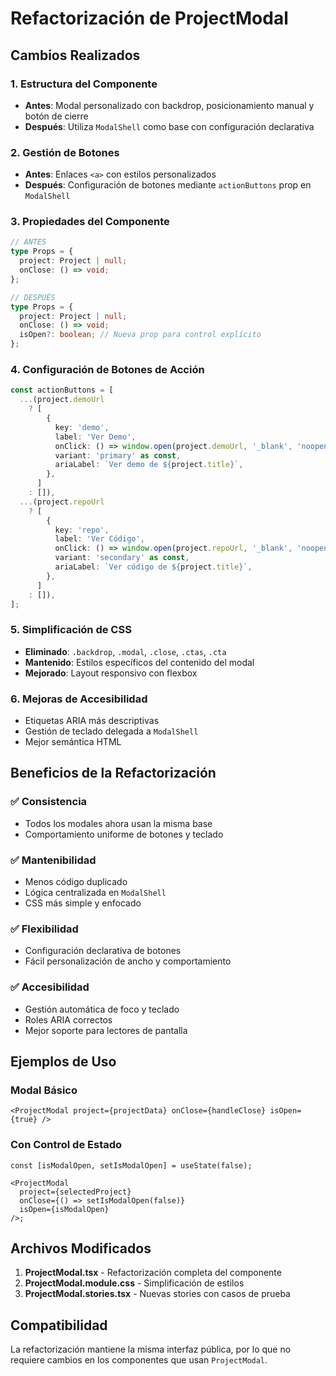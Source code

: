 # Refactorización de ProjectModal

## Cambios Realizados

### 1. Estructura del Componente

- **Antes**: Modal personalizado con backdrop, posicionamiento manual y botón de cierre
- **Después**: Utiliza `ModalShell` como base con configuración declarativa

### 2. Gestión de Botones

- **Antes**: Enlaces `<a>` con estilos personalizados
- **Después**: Configuración de botones mediante `actionButtons` prop en `ModalShell`

### 3. Propiedades del Componente

```typescript
// ANTES
type Props = {
  project: Project | null;
  onClose: () => void;
};

// DESPUÉS
type Props = {
  project: Project | null;
  onClose: () => void;
  isOpen?: boolean; // Nueva prop para control explícito
};
```

### 4. Configuración de Botones de Acción

```typescript
const actionButtons = [
  ...(project.demoUrl
    ? [
        {
          key: 'demo',
          label: 'Ver Demo',
          onClick: () => window.open(project.demoUrl, '_blank', 'noopener,noreferrer'),
          variant: 'primary' as const,
          ariaLabel: `Ver demo de ${project.title}`,
        },
      ]
    : []),
  ...(project.repoUrl
    ? [
        {
          key: 'repo',
          label: 'Ver Código',
          onClick: () => window.open(project.repoUrl, '_blank', 'noopener,noreferrer'),
          variant: 'secondary' as const,
          ariaLabel: `Ver código de ${project.title}`,
        },
      ]
    : []),
];
```

### 5. Simplificación de CSS

- **Eliminado**: `.backdrop`, `.modal`, `.close`, `.ctas`, `.cta`
- **Mantenido**: Estilos específicos del contenido del modal
- **Mejorado**: Layout responsivo con flexbox

### 6. Mejoras de Accesibilidad

- Etiquetas ARIA más descriptivas
- Gestión de teclado delegada a `ModalShell`
- Mejor semántica HTML

## Beneficios de la Refactorización

### ✅ Consistencia

- Todos los modales ahora usan la misma base
- Comportamiento uniforme de botones y teclado

### ✅ Mantenibilidad

- Menos código duplicado
- Lógica centralizada en `ModalShell`
- CSS más simple y enfocado

### ✅ Flexibilidad

- Configuración declarativa de botones
- Fácil personalización de ancho y comportamiento

### ✅ Accesibilidad

- Gestión automática de foco y teclado
- Roles ARIA correctos
- Mejor soporte para lectores de pantalla

## Ejemplos de Uso

### Modal Básico

```tsx
<ProjectModal project={projectData} onClose={handleClose} isOpen={true} />
```

### Con Control de Estado

```tsx
const [isModalOpen, setIsModalOpen] = useState(false);

<ProjectModal
  project={selectedProject}
  onClose={() => setIsModalOpen(false)}
  isOpen={isModalOpen}
/>;
```

## Archivos Modificados

1. **ProjectModal.tsx** - Refactorización completa del componente
2. **ProjectModal.module.css** - Simplificación de estilos
3. **ProjectModal.stories.tsx** - Nuevas stories con casos de prueba

## Compatibilidad

La refactorización mantiene la misma interfaz pública, por lo que no requiere cambios en los componentes que usan `ProjectModal`.
